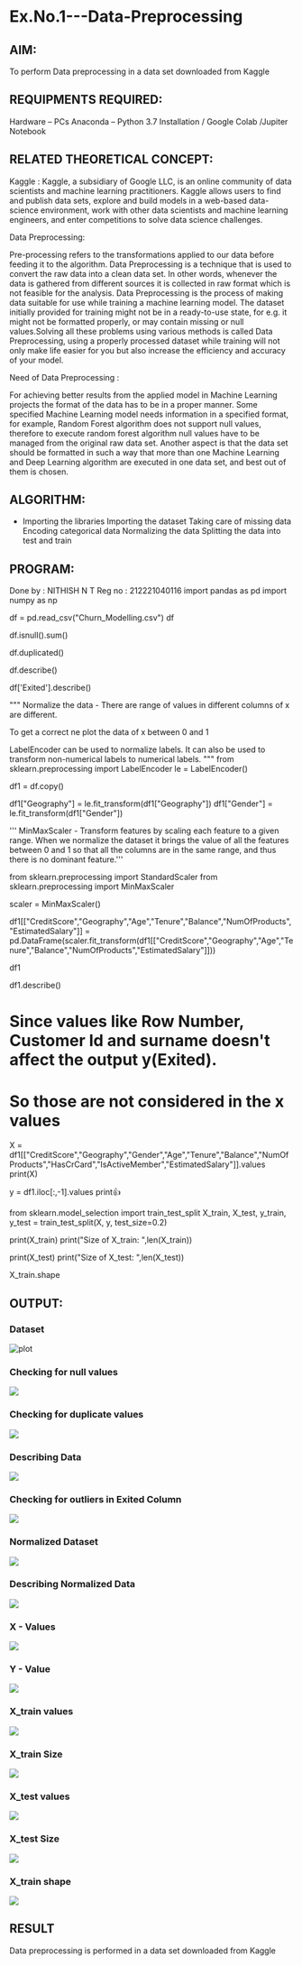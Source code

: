 # Ex.No.1---Data-Preprocessing

## AIM:

To perform Data preprocessing in a data set downloaded from Kaggle

## REQUIPMENTS REQUIRED:

Hardware – PCs
Anaconda – Python 3.7 Installation / Google Colab /Jupiter Notebook

## RELATED THEORETICAL CONCEPT:

Kaggle :
Kaggle, a subsidiary of Google LLC, is an online community of data scientists and machine learning practitioners. Kaggle allows users to find and publish data sets, explore and build models in a web-based data-science environment, work with other data scientists and machine learning engineers, and enter competitions to solve data science challenges.

Data Preprocessing:

Pre-processing refers to the transformations applied to our data before feeding it to the algorithm. Data Preprocessing is a technique that is used to convert the raw data into a clean data set. In other words, whenever the data is gathered from different sources it is collected in raw format which is not feasible for the analysis.
Data Preprocessing is the process of making data suitable for use while training a machine learning model. The dataset initially provided for training might not be in a ready-to-use state, for e.g. it might not be formatted properly, or may contain missing or null values.Solving all these problems using various methods is called Data Preprocessing, using a properly processed dataset while training will not only make life easier for you but also increase the efficiency and accuracy of your model.

Need of Data Preprocessing :

For achieving better results from the applied model in Machine Learning projects the format of the data has to be in a proper manner. Some specified Machine Learning model needs information in a specified format, for example, Random Forest algorithm does not support null values, therefore to execute random forest algorithm null values have to be managed from the original raw data set.
Another aspect is that the data set should be formatted in such a way that more than one Machine Learning and Deep Learning algorithm are executed in one data set, and best out of them is chosen.


## ALGORITHM:

- Importing the libraries
Importing the dataset
Taking care of missing data
Encoding categorical data
Normalizing the data
Splitting the data into test and train

## PROGRAM:

Done by : NITHISH N T
Reg no : 212221040116
import pandas as pd
import numpy as np

df = pd.read_csv("Churn_Modelling.csv")
df

df.isnull().sum()

df.duplicated()

df.describe()

df['Exited'].describe()

""" Normalize the data - There are range of values in different columns of x are different. 

To get a correct ne plot the data of x between 0 and 1 

LabelEncoder can be used to normalize labels.
It can also be used to transform non-numerical labels to numerical labels.
"""
from sklearn.preprocessing import LabelEncoder
le = LabelEncoder()

df1 = df.copy()

df1["Geography"] = le.fit_transform(df1["Geography"])
df1["Gender"] = le.fit_transform(df1["Gender"])

'''
MinMaxScaler - Transform features by scaling each feature to a given range. 
When we normalize the dataset it brings the value of all the features between 0 and 1 so that all the columns are in the same range, and thus there is no dominant feature.'''

from sklearn.preprocessing import StandardScaler
from sklearn.preprocessing import MinMaxScaler

scaler = MinMaxScaler()

df1[["CreditScore","Geography","Age","Tenure","Balance","NumOfProducts","EstimatedSalary"]] = pd.DataFrame(scaler.fit_transform(df1[["CreditScore","Geography","Age","Tenure","Balance","NumOfProducts","EstimatedSalary"]]))

df1

df1.describe()

# Since values like Row Number, Customer Id and surname  doesn't affect the output y(Exited).
# So those are not considered in the x values
X = df1[["CreditScore","Geography","Gender","Age","Tenure","Balance","NumOfProducts","HasCrCard","IsActiveMember","EstimatedSalary"]].values
print(X)

y = df1.iloc[:,-1].values
print👍

from sklearn.model_selection import train_test_split
X_train, X_test, y_train, y_test = train_test_split(X, y, test_size=0.2)

print(X_train)
print("Size of X_train: ",len(X_train))

print(X_test)
print("Size of X_test: ",len(X_test))

X_train.shape

## OUTPUT:

### Dataset

![plot](https://github.com/dyanesh-100/Ex.No.1---Data-Preprocessing/blob/main/dataset.png)

### Checking for null values

![](https://github.com/dyanesh-100/Ex.No.1---Data-Preprocessing/blob/main/null.png)

### Checking for duplicate values

![](https://github.com/dyanesh-100/Ex.No.1---Data-Preprocessing/blob/main/duplicate.png)

### Describing Data

![](https://github.com/dyanesh-100/Ex.No.1---Data-Preprocessing/blob/main/describe.png)

### Checking for outliers in Exited Column

![](https://github.com/dyanesh-100/Ex.No.1---Data-Preprocessing/blob/main/outlier.png)

### Normalized Dataset

![](https://github.com/dyanesh-100/Ex.No.1---Data-Preprocessing/blob/main/normalized_data.png)

### Describing Normalized Data

![](https://github.com/dyanesh-100/Ex.No.1---Data-Preprocessing/blob/main/Normalized_describe.png)

### X - Values

![](https://github.com/dyanesh-100/Ex.No.1---Data-Preprocessing/blob/main/x.png)

### Y - Value

![](https://github.com/dyanesh-100/Ex.No.1---Data-Preprocessing/blob/main/y.png)

### X_train values

![](https://github.com/dyanesh-100/Ex.No.1---Data-Preprocessing/blob/main/x_train.png)

### X_train Size

![](https://github.com/dyanesh-100/Ex.No.1---Data-Preprocessing/blob/main/x_train_size.png)

### X_test values

![](https://github.com/dyanesh-100/Ex.No.1---Data-Preprocessing/blob/main/x_test.png)

### X_test Size

![](https://github.com/dyanesh-100/Ex.No.1---Data-Preprocessing/blob/main/x_test_size.png)

### X_train shape

![](https://github.com/dyanesh-100/Ex.No.1---Data-Preprocessing/blob/main/x_train_shape.png)

## RESULT

Data preprocessing is performed in a data set downloaded from Kaggle
